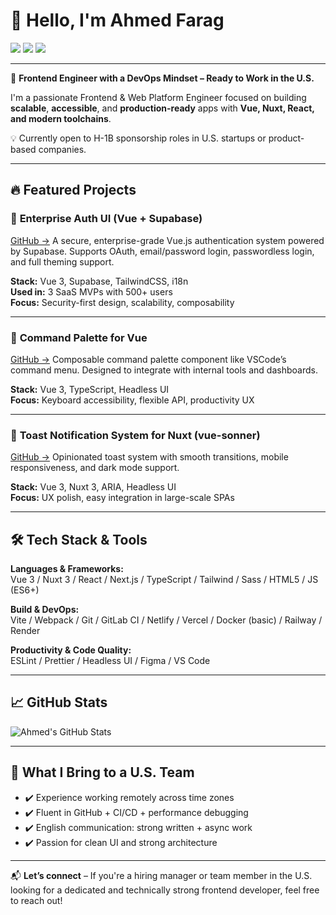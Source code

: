 # 👋 Hello, I'm Ahmed Farag

[![](https://img.shields.io/badge/-LinkedIn-%230077B5?style=flat-square&logo=linkedin&logoColor=white)](https://www.linkedin.com/in/your-profile)
[![](https://img.shields.io/badge/-GitHub-%23181717?style=flat-square&logo=github)](https://github.com/your-username)
[![](https://img.shields.io/badge/-Email-%23D14836?style=flat-square&logo=gmail&logoColor=white)](mailto:your@email.com)

---

🎯 **Frontend Engineer with a DevOps Mindset – Ready to Work in the U.S.**

I'm a passionate Frontend & Web Platform Engineer focused on building **scalable**, **accessible**, and **production-ready** apps with **Vue, Nuxt, React, and modern toolchains**.

💡 Currently open to H-1B sponsorship roles in U.S. startups or product-based companies.

---

## 🔥 Featured Projects

### 🔐 **Enterprise Auth UI (Vue + Supabase)**
[GitHub →](https://github.com/nuxtbase/auth-ui-vue)
A secure, enterprise-grade Vue.js authentication system powered by Supabase. Supports OAuth, email/password login, passwordless login, and full theming support.

**Stack:** Vue 3, Supabase, TailwindCSS, i18n  
**Used in:** 3 SaaS MVPs with 500+ users  
**Focus:** Security-first design, scalability, composability

---

### 🔎 **Command Palette for Vue**
[GitHub →](https://github.com/xiaoluoboding/vue-command-palette)
Composable command palette component like VSCode’s command menu. Designed to integrate with internal tools and dashboards.

**Stack:** Vue 3, TypeScript, Headless UI  
**Focus:** Keyboard accessibility, flexible API, productivity UX

---

### 🔔 **Toast Notification System for Nuxt (vue-sonner)**
[GitHub →](https://github.com/xiaoluoboding/vue-sonner)
Opinionated toast system with smooth transitions, mobile responsiveness, and dark mode support.

**Stack:** Vue 3, Nuxt 3, ARIA, Headless UI  
**Focus:** UX polish, easy integration in large-scale SPAs

---

## 🛠 Tech Stack & Tools

**Languages & Frameworks:**  
Vue 3 / Nuxt 3 / React / Next.js / TypeScript / Tailwind / Sass / HTML5 / JS (ES6+)

**Build & DevOps:**  
Vite / Webpack / Git / GitLab CI / Netlify / Vercel / Docker (basic) / Railway / Render

**Productivity & Code Quality:**  
ESLint / Prettier / Headless UI / Figma / VS Code

---

## 📈 GitHub Stats

![Ahmed's GitHub Stats](https://github-readme-stats.vercel.app/api?username=your-username&show_icons=true&theme=gruvbox)

---

## 🚀 What I Bring to a U.S. Team

- ✔️ Experience working remotely across time zones
- ✔️ Fluent in GitHub + CI/CD + performance debugging
- ✔️ English communication: strong written + async work
- ✔️ Passion for clean UI and strong architecture

---

📬 **Let’s connect** – If you're a hiring manager or team member in the U.S. looking for a dedicated and technically strong frontend developer, feel free to reach out!
